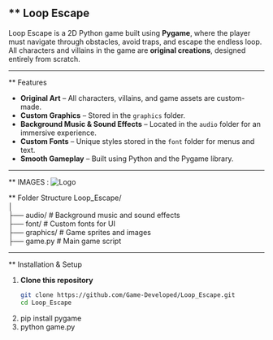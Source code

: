 **  Loop Escape  
---

Loop Escape is a 2D Python game built using **Pygame**, where the player must navigate through obstacles, avoid traps, and escape the endless loop. <br> 
All characters and villains in the game are **original creations**, designed entirely from scratch. <br>

---

**  Features
- **Original Art** – All characters, villains, and game assets are custom-made. <br>
- **Custom Graphics** – Stored in the `graphics` folder. <br>
- **Background Music & Sound Effects** – Located in the `audio` folder for an immersive experience. <br>
- **Custom Fonts** – Unique styles stored in the `font` folder for menus and text. <br>
- **Smooth Gameplay** – Built using Python and the Pygame library. <br>

---

** IMAGES : 
![Logo](./graphics/dragom.png)


**  Folder Structure
Loop_Escape/<br>
│<br>
├── audio/ # Background music and sound effects <br>
├── font/ # Custom fonts for UI <br>
├── graphics/ # Game sprites and images <br>
├── game.py # Main game script <br>


---

**  Installation & Setup
1. **Clone this repository**
   ```bash
   git clone https://github.com/Game-Developed/Loop_Escape.git
   cd Loop_Escape 
2. pip install pygame <br>
3. python game.py <br>
